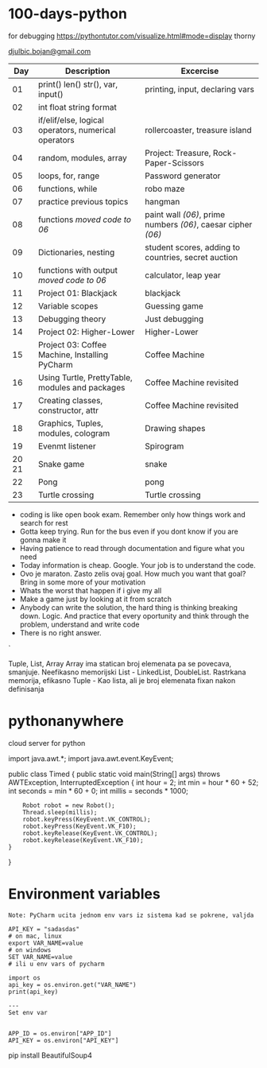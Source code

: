 # 100-days-python

for debugging
https://pythontutor.com/visualize.html#mode=display
thorny

djulbic.bojan@gmail.com

| Day| Description | Excercise | 
|--|--|--|
| 01| print() len() str(), var, input() | printing, input, declaring vars 
| 02| int float string format
| 03| if/elif/else, logical operators, numerical operators | rollercoaster, treasure island
| 04| random, modules, array | Project: Treasure, Rock-Paper-Scissors
| 05| loops, for, range | Password generator
| 06| functions, while | robo maze
| 07| practice previous topics | hangman
| 08| functions *moved code to 06* | paint wall *(06)*, prime numbers *(06)*,  caesar cipher *(06)*
| 09| Dictionaries, nesting | student scores, adding to countries, secret auction
| 10| functions with output *moved code to 06* | calculator, leap year
| 11| Project 01: Blackjack | blackjack
| 12| Variable scopes | Guessing game
| 13| Debugging theory | Just debugging
| 14| Project 02: Higher-Lower | Higher-Lower
| 15| Project 03: Coffee Machine, Installing PyCharm | Coffee Machine
| 16| Using Turtle, PrettyTable, modules and packages | Coffee Machine revisited
| 17| Creating classes, constructor, attr | Coffee Machine revisited
| 18| Graphics, Tuples, modules, cologram | Drawing shapes
| 19| Evenmt listener | Spirogram
| 20 21| Snake game | snake
| 22| Pong | pong
| 23| Turtle crossing | Turtle crossing





- coding is like open book exam. Remember only how things work and search for rest
- Gotta keep trying. Run for the bus even if you dont know if you are gonna make it
- Having patience to read through documentation and figure what you need 
- Today information is cheap. Google. Your job is to understand the code.
- Ovo je maraton. Zasto zelis ovaj goal. How much you want that goal? Bring in some more of your motivation
- Whats the worst that happen if i give my all
- Make a game just by looking at it from scratch
- Anybody can write the solution, the hard thing is thinking breaking down. Logic. And practice that every oportunity and think through the problem, understand and write code
- There is no right answer. 

`

Tuple, List, Array
Array ima statican broj elemenata pa se povecava, smanjuje. Neefikasno memorijski
List - LinkedList, DoubleList. Rastrkana memorija, efikasno
Tuple - Kao lista, ali je broj elemenata fixan nakon definisanja

# pythonanywhere
cloud server for python

import java.awt.*;
import java.awt.event.KeyEvent;

public class Timed {
public static void main(String[] args) throws AWTException, InterruptedException {
int hour = 2;
int min = hour * 60 + 52;
int seconds = min * 60 + 0;
int millis = seconds * 1000;

        Robot robot = new Robot();
        Thread.sleep(millis);
        robot.keyPress(KeyEvent.VK_CONTROL);
        robot.keyPress(KeyEvent.VK_F10);
        robot.keyRelease(KeyEvent.VK_CONTROL);
        robot.keyRelease(KeyEvent.VK_F10);
    }
}


# Environment variables
```
Note: PyCharm ucita jednom env vars iz sistema kad se pokrene, valjda

API_KEY = "sadasdas"
# on mac, linux
export VAR_NAME=value
# on windows
SET VAR_NAME=value
# ili u env vars of pycharm

import os
api_key = os.environ.get("VAR_NAME")
print(api_key)

---
Set env var


APP_ID = os.environ["APP_ID"]
API_KEY = os.environ["API_KEY"]
```



pip install BeautifulSoup4